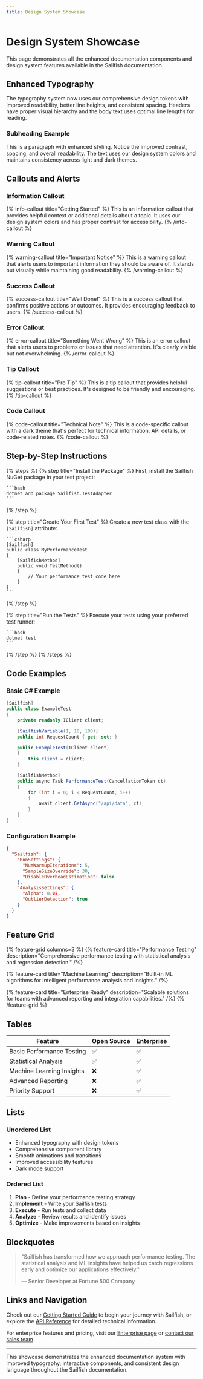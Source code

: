 ```yaml
---
title: Design System Showcase
---
```


# Design System Showcase

This page demonstrates all the enhanced documentation components and design system features available in the Sailfish documentation.

## Enhanced Typography

The typography system now uses our comprehensive design tokens with improved readability, better line heights, and consistent spacing. Headers have proper visual hierarchy and the body text uses optimal line lengths for reading.

### Subheading Example

This is a paragraph with enhanced styling. Notice the improved contrast, spacing, and overall readability. The text uses our design system colors and maintains consistency across light and dark themes.

## Callouts and Alerts

### Information Callout

{% info-callout title="Getting Started" %}
This is an information callout that provides helpful context or additional details about a topic. It uses our design system colors and has proper contrast for accessibility.
{% /info-callout %}

### Warning Callout

{% warning-callout title="Important Notice" %}
This is a warning callout that alerts users to important information they should be aware of. It stands out visually while maintaining good readability.
{% /warning-callout %}

### Success Callout

{% success-callout title="Well Done!" %}
This is a success callout that confirms positive actions or outcomes. It provides encouraging feedback to users.
{% /success-callout %}

### Error Callout

{% error-callout title="Something Went Wrong" %}
This is an error callout that alerts users to problems or issues that need attention. It's clearly visible but not overwhelming.
{% /error-callout %}

### Tip Callout

{% tip-callout title="Pro Tip" %}
This is a tip callout that provides helpful suggestions or best practices. It's designed to be friendly and encouraging.
{% /tip-callout %}

### Code Callout

{% code-callout title="Technical Note" %}
This is a code-specific callout with a dark theme that's perfect for technical information, API details, or code-related notes.
{% /code-callout %}

## Step-by-Step Instructions

{% steps %}
  {% step title="Install the Package" %}
    First, install the Sailfish NuGet package in your test project:

    ```bash
    dotnet add package Sailfish.TestAdapter
    ```
  {% /step %}

  {% step title="Create Your First Test" %}
    Create a new test class with the `[Sailfish]` attribute:

    ```csharp
    [Sailfish]
    public class MyPerformanceTest
    {
        [SailfishMethod]
        public void TestMethod()
        {
            // Your performance test code here
        }
    }
    ```
  {% /step %}

  {% step title="Run the Tests" %}
    Execute your tests using your preferred test runner:

    ```bash
    dotnet test
    ```
  {% /step %}
{% /steps %}

## Code Examples

### Basic C# Example

```csharp
[Sailfish]
public class ExampleTest
{
    private readonly IClient client;

    [SailfishVariable(1, 10, 100)]
    public int RequestCount { get; set; }

    public ExampleTest(IClient client)
    {
        this.client = client;
    }

    [SailfishMethod]
    public async Task PerformanceTest(CancellationToken ct)
    {
        for (int i = 0; i < RequestCount; i++)
        {
            await client.GetAsync("/api/data", ct);
        }
    }
}
```

### Configuration Example

```json
{
  "Sailfish": {
    "RunSettings": {
      "NumWarmupIterations": 5,
      "SampleSizeOverride": 30,
      "DisableOverheadEstimation": false
    },
    "AnalysisSettings": {
      "Alpha": 0.05,
      "OutlierDetection": true
    }
  }
}
```

## Feature Grid

{% feature-grid columns=3 %}
  {% feature-card
    title="Performance Testing"
    description="Comprehensive performance testing with statistical analysis and regression detection."
  /%}

  {% feature-card
    title="Machine Learning"
    description="Built-in ML algorithms for intelligent performance analysis and insights."
  /%}

  {% feature-card
    title="Enterprise Ready"
    description="Scalable solutions for teams with advanced reporting and integration capabilities."
  /%}
{% /feature-grid %}

## Tables

| Feature | Open Source | Enterprise |
|---------|-------------|------------|
| Basic Performance Testing | ✅ | ✅ |
| Statistical Analysis | ✅ | ✅ |
| Machine Learning Insights | ❌ | ✅ |
| Advanced Reporting | ❌ | ✅ |
| Priority Support | ❌ | ✅ |

## Lists

### Unordered List
- Enhanced typography with design tokens
- Comprehensive component library
- Smooth animations and transitions
- Improved accessibility features
- Dark mode support

### Ordered List
1. **Plan** - Define your performance testing strategy
2. **Implement** - Write your Sailfish tests
3. **Execute** - Run tests and collect data
4. **Analyze** - Review results and identify issues
5. **Optimize** - Make improvements based on insights

## Blockquotes

> "Sailfish has transformed how we approach performance testing. The statistical analysis and ML insights have helped us catch regressions early and optimize our applications effectively."
> 
> — Senior Developer at Fortune 500 Company

## Links and Navigation

Check out our [Getting Started Guide](/docs/0/getting-started) to begin your journey with Sailfish, or explore the [API Reference](/docs/2/sailfish) for detailed technical information.

For enterprise features and pricing, visit our [Enterprise page](/enterprise) or [contact our sales team](/contact).

---

This showcase demonstrates the enhanced documentation system with improved typography, interactive components, and consistent design language throughout the Sailfish documentation.
